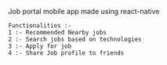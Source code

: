 Job portal mobile app made using react-native

```
Functionalities :-
1 :- Recommended Nearby jobs
2 :- Search jobs based on technologies
3 :- Apply for job
4 :- Share Job profile to friends

```
